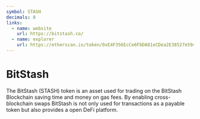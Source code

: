 ```yaml
---
symbol: STASH
decimals: 8
links:
  - name: website
    url: https://bitstash.co/
  - name: explorer
    url: https://etherscan.io/token/0xE4F356EcCe6FbDA81eCDea2E38527e59422861C2
---
```


# BitStash

The BitStash (STASH) token is an asset used for trading on the BitStash Blockchain saving time and money on gas fees. By enabling cross-blockchain swaps BitStash is not only used for transactions as a payable token but also provides a open DeFi platform.

